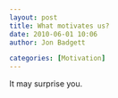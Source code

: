 ```yaml
---
layout: post
title: What motivates us?
date: 2010-06-01 10:06
author: Jon Badgett

categories: [Motivation]
---
```

It may surprise you.
